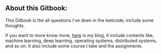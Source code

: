 ## About this Gitbook:

This Gitbook is the all questions I've doen in the leetcode, include some thoughts.



If you want to more know more, [here](https://yu-yang.pro/) is my blog, it include contents like, machine learning, deep learning, operating systems, distributed systems, and so on. It also include some course I take and the assignments.  